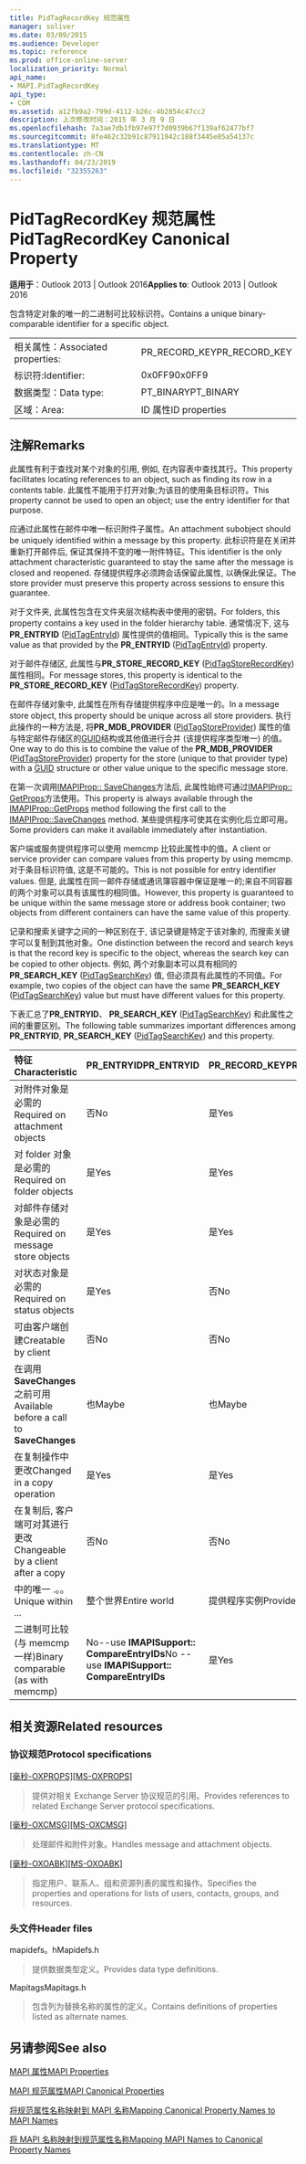 ```yaml
---
title: PidTagRecordKey 规范属性
manager: soliver
ms.date: 03/09/2015
ms.audience: Developer
ms.topic: reference
ms.prod: office-online-server
localization_priority: Normal
api_name:
- MAPI.PidTagRecordKey
api_type:
- COM
ms.assetid: a12fb9a2-799d-4112-b26c-4b2854c47cc2
description: 上次修改时间：2015 年 3 月 9 日
ms.openlocfilehash: 7a3ae7db1fb97e97f7d0939b67f139af62477bf7
ms.sourcegitcommit: 8fe462c32b91c87911942c188f3445e85a54137c
ms.translationtype: MT
ms.contentlocale: zh-CN
ms.lasthandoff: 04/23/2019
ms.locfileid: "32355263"
---
```

# <a name="pidtagrecordkey-canonical-property"></a><span data-ttu-id="eb418-103">PidTagRecordKey 规范属性</span><span class="sxs-lookup"><span data-stu-id="eb418-103">PidTagRecordKey Canonical Property</span></span>

  
  
<span data-ttu-id="eb418-104">**适用于**：Outlook 2013 | Outlook 2016</span><span class="sxs-lookup"><span data-stu-id="eb418-104">**Applies to**: Outlook 2013 | Outlook 2016</span></span> 
  
<span data-ttu-id="eb418-105">包含特定对象的唯一的二进制可比较标识符。</span><span class="sxs-lookup"><span data-stu-id="eb418-105">Contains a unique binary-comparable identifier for a specific object.</span></span>
  
|||
|:-----|:-----|
|<span data-ttu-id="eb418-106">相关属性：</span><span class="sxs-lookup"><span data-stu-id="eb418-106">Associated properties:</span></span>  <br/> |<span data-ttu-id="eb418-107">PR_RECORD_KEY</span><span class="sxs-lookup"><span data-stu-id="eb418-107">PR_RECORD_KEY</span></span>  <br/> |
|<span data-ttu-id="eb418-108">标识符:</span><span class="sxs-lookup"><span data-stu-id="eb418-108">Identifier:</span></span>  <br/> |<span data-ttu-id="eb418-109">0x0FF9</span><span class="sxs-lookup"><span data-stu-id="eb418-109">0x0FF9</span></span>  <br/> |
|<span data-ttu-id="eb418-110">数据类型：</span><span class="sxs-lookup"><span data-stu-id="eb418-110">Data type:</span></span>  <br/> |<span data-ttu-id="eb418-111">PT_BINARY</span><span class="sxs-lookup"><span data-stu-id="eb418-111">PT_BINARY</span></span>  <br/> |
|<span data-ttu-id="eb418-112">区域：</span><span class="sxs-lookup"><span data-stu-id="eb418-112">Area:</span></span>  <br/> |<span data-ttu-id="eb418-113">ID 属性</span><span class="sxs-lookup"><span data-stu-id="eb418-113">ID properties</span></span>  <br/> |
   
## <a name="remarks"></a><span data-ttu-id="eb418-114">注解</span><span class="sxs-lookup"><span data-stu-id="eb418-114">Remarks</span></span>

<span data-ttu-id="eb418-115">此属性有利于查找对某个对象的引用, 例如, 在内容表中查找其行。</span><span class="sxs-lookup"><span data-stu-id="eb418-115">This property facilitates locating references to an object, such as finding its row in a contents table.</span></span> <span data-ttu-id="eb418-116">此属性不能用于打开对象;为该目的使用条目标识符。</span><span class="sxs-lookup"><span data-stu-id="eb418-116">This property cannot be used to open an object; use the entry identifier for that purpose.</span></span>
  
<span data-ttu-id="eb418-117">应通过此属性在邮件中唯一标识附件子属性。</span><span class="sxs-lookup"><span data-stu-id="eb418-117">An attachment subobject should be uniquely identified within a message by this property.</span></span> <span data-ttu-id="eb418-118">此标识符是在关闭并重新打开邮件后, 保证其保持不变的唯一附件特征。</span><span class="sxs-lookup"><span data-stu-id="eb418-118">This identifier is the only attachment characteristic guaranteed to stay the same after the message is closed and reopened.</span></span> <span data-ttu-id="eb418-119">存储提供程序必须跨会话保留此属性, 以确保此保证。</span><span class="sxs-lookup"><span data-stu-id="eb418-119">The store provider must preserve this property across sessions to ensure this guarantee.</span></span>
  
<span data-ttu-id="eb418-120">对于文件夹, 此属性包含在文件夹层次结构表中使用的密钥。</span><span class="sxs-lookup"><span data-stu-id="eb418-120">For folders, this property contains a key used in the folder hierarchy table.</span></span> <span data-ttu-id="eb418-121">通常情况下, 这与**PR_ENTRYID** ([PidTagEntryId](pidtagentryid-canonical-property.md)) 属性提供的值相同。</span><span class="sxs-lookup"><span data-stu-id="eb418-121">Typically this is the same value as that provided by the **PR_ENTRYID** ([PidTagEntryId](pidtagentryid-canonical-property.md)) property.</span></span>
  
<span data-ttu-id="eb418-122">对于邮件存储区, 此属性与**PR_STORE_RECORD_KEY** ([PidTagStoreRecordKey](pidtagstorerecordkey-canonical-property.md)) 属性相同。</span><span class="sxs-lookup"><span data-stu-id="eb418-122">For message stores, this property is identical to the **PR_STORE_RECORD_KEY** ([PidTagStoreRecordKey](pidtagstorerecordkey-canonical-property.md)) property.</span></span>
  
<span data-ttu-id="eb418-123">在邮件存储对象中, 此属性在所有存储提供程序中应是唯一的。</span><span class="sxs-lookup"><span data-stu-id="eb418-123">In a message store object, this property should be unique across all store providers.</span></span> <span data-ttu-id="eb418-124">执行此操作的一种方法是, 将**PR_MDB_PROVIDER** ([PidTagStoreProvider](pidtagstoreprovider-canonical-property.md)) 属性的值与特定邮件存储区的[GUID](guid.md)结构或其他值进行合并 (该提供程序类型唯一) 的值。</span><span class="sxs-lookup"><span data-stu-id="eb418-124">One way to do this is to combine the value of the **PR_MDB_PROVIDER** ([PidTagStoreProvider](pidtagstoreprovider-canonical-property.md)) property for the store (unique to that provider type) with a [GUID](guid.md) structure or other value unique to the specific message store.</span></span> 
  
<span data-ttu-id="eb418-125">在第一次调用[IMAPIProp:: SaveChanges](imapiprop-savechanges.md)方法后, 此属性始终可通过[IMAPIProp:: GetProps](imapiprop-getprops.md)方法使用。</span><span class="sxs-lookup"><span data-stu-id="eb418-125">This property is always available through the [IMAPIProp::GetProps](imapiprop-getprops.md) method following the first call to the [IMAPIProp::SaveChanges](imapiprop-savechanges.md) method.</span></span> <span data-ttu-id="eb418-126">某些提供程序可使其在实例化后立即可用。</span><span class="sxs-lookup"><span data-stu-id="eb418-126">Some providers can make it available immediately after instantiation.</span></span> 
  
<span data-ttu-id="eb418-127">客户端或服务提供程序可以使用 memcmp 比较此属性中的值。</span><span class="sxs-lookup"><span data-stu-id="eb418-127">A client or service provider can compare values from this property by using memcmp.</span></span> <span data-ttu-id="eb418-128">对于条目标识符值, 这是不可能的。</span><span class="sxs-lookup"><span data-stu-id="eb418-128">This is not possible for entry identifier values.</span></span> <span data-ttu-id="eb418-129">但是, 此属性在同一邮件存储或通讯簿容器中保证是唯一的;来自不同容器的两个对象可以具有该属性的相同值。</span><span class="sxs-lookup"><span data-stu-id="eb418-129">However, this property is guaranteed to be unique within the same message store or address book container; two objects from different containers can have the same value of this property.</span></span>
  
<span data-ttu-id="eb418-130">记录和搜索关键字之间的一种区别在于, 该记录键是特定于该对象的, 而搜索关键字可以复制到其他对象。</span><span class="sxs-lookup"><span data-stu-id="eb418-130">One distinction between the record and search keys is that the record key is specific to the object, whereas the search key can be copied to other objects.</span></span> <span data-ttu-id="eb418-131">例如, 两个对象副本可以具有相同的**PR_SEARCH_KEY** ([PidTagSearchKey](pidtagsearchkey-canonical-property.md)) 值, 但必须具有此属性的不同值。</span><span class="sxs-lookup"><span data-stu-id="eb418-131">For example, two copies of the object can have the same **PR_SEARCH_KEY** ([PidTagSearchKey](pidtagsearchkey-canonical-property.md)) value but must have different values for this property.</span></span>
  
<span data-ttu-id="eb418-132">下表汇总了**PR_ENTRYID**、 **PR_SEARCH_KEY** ([PidTagSearchKey](pidtagsearchkey-canonical-property.md)) 和此属性之间的重要区别。</span><span class="sxs-lookup"><span data-stu-id="eb418-132">The following table summarizes important differences among **PR_ENTRYID**, **PR_SEARCH_KEY** ([PidTagSearchKey](pidtagsearchkey-canonical-property.md)) and this property.</span></span> 
  
|<span data-ttu-id="eb418-133">**特征**</span><span class="sxs-lookup"><span data-stu-id="eb418-133">**Characteristic**</span></span>|<span data-ttu-id="eb418-134">**PR_ENTRYID**</span><span class="sxs-lookup"><span data-stu-id="eb418-134">**PR_ENTRYID**</span></span>|<span data-ttu-id="eb418-135">**PR_RECORD_KEY**</span><span class="sxs-lookup"><span data-stu-id="eb418-135">**PR_RECORD_KEY**</span></span>|<span data-ttu-id="eb418-136">**PR_SEARCH_KEY**</span><span class="sxs-lookup"><span data-stu-id="eb418-136">**PR_SEARCH_KEY**</span></span>|
|:-----|:-----|:-----|:-----|
|<span data-ttu-id="eb418-137">对附件对象是必需的</span><span class="sxs-lookup"><span data-stu-id="eb418-137">Required on attachment objects</span></span>  <br/> |<span data-ttu-id="eb418-138">否</span><span class="sxs-lookup"><span data-stu-id="eb418-138">No</span></span>  <br/> |<span data-ttu-id="eb418-139">是</span><span class="sxs-lookup"><span data-stu-id="eb418-139">Yes</span></span>  <br/> |<span data-ttu-id="eb418-140">否</span><span class="sxs-lookup"><span data-stu-id="eb418-140">No</span></span>  <br/> |
|<span data-ttu-id="eb418-141">对 folder 对象是必需的</span><span class="sxs-lookup"><span data-stu-id="eb418-141">Required on folder objects</span></span>  <br/> |<span data-ttu-id="eb418-142">是</span><span class="sxs-lookup"><span data-stu-id="eb418-142">Yes</span></span>  <br/> |<span data-ttu-id="eb418-143">是</span><span class="sxs-lookup"><span data-stu-id="eb418-143">Yes</span></span>  <br/> |<span data-ttu-id="eb418-144">否</span><span class="sxs-lookup"><span data-stu-id="eb418-144">No</span></span>  <br/> |
|<span data-ttu-id="eb418-145">对邮件存储对象是必需的</span><span class="sxs-lookup"><span data-stu-id="eb418-145">Required on message store objects</span></span>  <br/> |<span data-ttu-id="eb418-146">是</span><span class="sxs-lookup"><span data-stu-id="eb418-146">Yes</span></span>  <br/> |<span data-ttu-id="eb418-147">是</span><span class="sxs-lookup"><span data-stu-id="eb418-147">Yes</span></span>  <br/> |<span data-ttu-id="eb418-148">否</span><span class="sxs-lookup"><span data-stu-id="eb418-148">No</span></span>  <br/> |
|<span data-ttu-id="eb418-149">对状态对象是必需的</span><span class="sxs-lookup"><span data-stu-id="eb418-149">Required on status objects</span></span>  <br/> |<span data-ttu-id="eb418-150">是</span><span class="sxs-lookup"><span data-stu-id="eb418-150">Yes</span></span>  <br/> |<span data-ttu-id="eb418-151">否</span><span class="sxs-lookup"><span data-stu-id="eb418-151">No</span></span>  <br/> |<span data-ttu-id="eb418-152">否</span><span class="sxs-lookup"><span data-stu-id="eb418-152">No</span></span>  <br/> |
|<span data-ttu-id="eb418-153">可由客户端创建</span><span class="sxs-lookup"><span data-stu-id="eb418-153">Creatable by client</span></span>  <br/> |<span data-ttu-id="eb418-154">否</span><span class="sxs-lookup"><span data-stu-id="eb418-154">No</span></span>  <br/> |<span data-ttu-id="eb418-155">否</span><span class="sxs-lookup"><span data-stu-id="eb418-155">No</span></span>  <br/> |<span data-ttu-id="eb418-156">是</span><span class="sxs-lookup"><span data-stu-id="eb418-156">Yes</span></span>  <br/> |
|<span data-ttu-id="eb418-157">在调用**SaveChanges**之前可用</span><span class="sxs-lookup"><span data-stu-id="eb418-157">Available before a call to **SaveChanges**</span></span> <br/> |<span data-ttu-id="eb418-158">也</span><span class="sxs-lookup"><span data-stu-id="eb418-158">Maybe</span></span>  <br/> |<span data-ttu-id="eb418-159">也</span><span class="sxs-lookup"><span data-stu-id="eb418-159">Maybe</span></span>  <br/> |<span data-ttu-id="eb418-160">邮件是其他可能的</span><span class="sxs-lookup"><span data-stu-id="eb418-160">Messages Yes Others Maybe</span></span>  <br/> |
|<span data-ttu-id="eb418-161">在复制操作中更改</span><span class="sxs-lookup"><span data-stu-id="eb418-161">Changed in a copy operation</span></span>  <br/> |<span data-ttu-id="eb418-162">是</span><span class="sxs-lookup"><span data-stu-id="eb418-162">Yes</span></span>  <br/> |<span data-ttu-id="eb418-163">是</span><span class="sxs-lookup"><span data-stu-id="eb418-163">Yes</span></span>  <br/> |<span data-ttu-id="eb418-164">否</span><span class="sxs-lookup"><span data-stu-id="eb418-164">No</span></span>  <br/> |
|<span data-ttu-id="eb418-165">在复制后, 客户端可对其进行更改</span><span class="sxs-lookup"><span data-stu-id="eb418-165">Changeable by a client after a copy</span></span>  <br/> |<span data-ttu-id="eb418-166">否</span><span class="sxs-lookup"><span data-stu-id="eb418-166">No</span></span>  <br/> |<span data-ttu-id="eb418-167">否</span><span class="sxs-lookup"><span data-stu-id="eb418-167">No</span></span>  <br/> |<span data-ttu-id="eb418-168">是</span><span class="sxs-lookup"><span data-stu-id="eb418-168">Yes</span></span>  <br/> |
|<span data-ttu-id="eb418-169">中的唯一 .。。</span><span class="sxs-lookup"><span data-stu-id="eb418-169">Unique within ...</span></span>  <br/> |<span data-ttu-id="eb418-170">整个世界</span><span class="sxs-lookup"><span data-stu-id="eb418-170">Entire world</span></span>  <br/> |<span data-ttu-id="eb418-171">提供程序实例</span><span class="sxs-lookup"><span data-stu-id="eb418-171">Provider instance</span></span>  <br/> |<span data-ttu-id="eb418-172">整个世界</span><span class="sxs-lookup"><span data-stu-id="eb418-172">Entire world</span></span>  <br/> |
|<span data-ttu-id="eb418-173">二进制可比较 (与 memcmp 一样)</span><span class="sxs-lookup"><span data-stu-id="eb418-173">Binary comparable (as with memcmp)</span></span>  <br/> |<span data-ttu-id="eb418-174">No--use **IMAPISupport:: CompareEntryIDs**</span><span class="sxs-lookup"><span data-stu-id="eb418-174">No -- use **IMAPISupport:: CompareEntryIDs**</span></span> <br/> |<span data-ttu-id="eb418-175">是</span><span class="sxs-lookup"><span data-stu-id="eb418-175">Yes</span></span>  <br/> |<span data-ttu-id="eb418-176">是</span><span class="sxs-lookup"><span data-stu-id="eb418-176">Yes</span></span>  <br/> |
   
## <a name="related-resources"></a><span data-ttu-id="eb418-177">相关资源</span><span class="sxs-lookup"><span data-stu-id="eb418-177">Related resources</span></span>

### <a name="protocol-specifications"></a><span data-ttu-id="eb418-178">协议规范</span><span class="sxs-lookup"><span data-stu-id="eb418-178">Protocol specifications</span></span>

<span data-ttu-id="eb418-179">[[毫秒-OXPROPS]](https://msdn.microsoft.com/library/f6ab1613-aefe-447d-a49c-18217230b148%28Office.15%29.aspx)</span><span class="sxs-lookup"><span data-stu-id="eb418-179">[[MS-OXPROPS]](https://msdn.microsoft.com/library/f6ab1613-aefe-447d-a49c-18217230b148%28Office.15%29.aspx)</span></span>
  
> <span data-ttu-id="eb418-180">提供对相关 Exchange Server 协议规范的引用。</span><span class="sxs-lookup"><span data-stu-id="eb418-180">Provides references to related Exchange Server protocol specifications.</span></span>
    
<span data-ttu-id="eb418-181">[[毫秒-OXCMSG]](https://msdn.microsoft.com/library/7fd7ec40-deec-4c06-9493-1bc06b349682%28Office.15%29.aspx)</span><span class="sxs-lookup"><span data-stu-id="eb418-181">[[MS-OXCMSG]](https://msdn.microsoft.com/library/7fd7ec40-deec-4c06-9493-1bc06b349682%28Office.15%29.aspx)</span></span>
  
> <span data-ttu-id="eb418-182">处理邮件和附件对象。</span><span class="sxs-lookup"><span data-stu-id="eb418-182">Handles message and attachment objects.</span></span>
    
<span data-ttu-id="eb418-183">[[毫秒-OXOABK]](https://msdn.microsoft.com/library/f4cf9b4c-9232-4506-9e71-2270de217614%28Office.15%29.aspx)</span><span class="sxs-lookup"><span data-stu-id="eb418-183">[[MS-OXOABK]](https://msdn.microsoft.com/library/f4cf9b4c-9232-4506-9e71-2270de217614%28Office.15%29.aspx)</span></span>
  
> <span data-ttu-id="eb418-184">指定用户、联系人、组和资源列表的属性和操作。</span><span class="sxs-lookup"><span data-stu-id="eb418-184">Specifies the properties and operations for lists of users, contacts, groups, and resources.</span></span>
    
### <a name="header-files"></a><span data-ttu-id="eb418-185">头文件</span><span class="sxs-lookup"><span data-stu-id="eb418-185">Header files</span></span>

<span data-ttu-id="eb418-186">mapidefs。h</span><span class="sxs-lookup"><span data-stu-id="eb418-186">Mapidefs.h</span></span>
  
> <span data-ttu-id="eb418-187">提供数据类型定义。</span><span class="sxs-lookup"><span data-stu-id="eb418-187">Provides data type definitions.</span></span>
    
<span data-ttu-id="eb418-188">Mapitags</span><span class="sxs-lookup"><span data-stu-id="eb418-188">Mapitags.h</span></span>
  
> <span data-ttu-id="eb418-189">包含列为替换名称的属性的定义。</span><span class="sxs-lookup"><span data-stu-id="eb418-189">Contains definitions of properties listed as alternate names.</span></span>
    
## <a name="see-also"></a><span data-ttu-id="eb418-190">另请参阅</span><span class="sxs-lookup"><span data-stu-id="eb418-190">See also</span></span>



[<span data-ttu-id="eb418-191">MAPI 属性</span><span class="sxs-lookup"><span data-stu-id="eb418-191">MAPI Properties</span></span>](mapi-properties.md)
  
[<span data-ttu-id="eb418-192">MAPI 规范属性</span><span class="sxs-lookup"><span data-stu-id="eb418-192">MAPI Canonical Properties</span></span>](mapi-canonical-properties.md)
  
[<span data-ttu-id="eb418-193">将规范属性名称映射到 MAPI 名称</span><span class="sxs-lookup"><span data-stu-id="eb418-193">Mapping Canonical Property Names to MAPI Names</span></span>](mapping-canonical-property-names-to-mapi-names.md)
  
[<span data-ttu-id="eb418-194">将 MAPI 名称映射到规范属性名称</span><span class="sxs-lookup"><span data-stu-id="eb418-194">Mapping MAPI Names to Canonical Property Names</span></span>](mapping-mapi-names-to-canonical-property-names.md)

